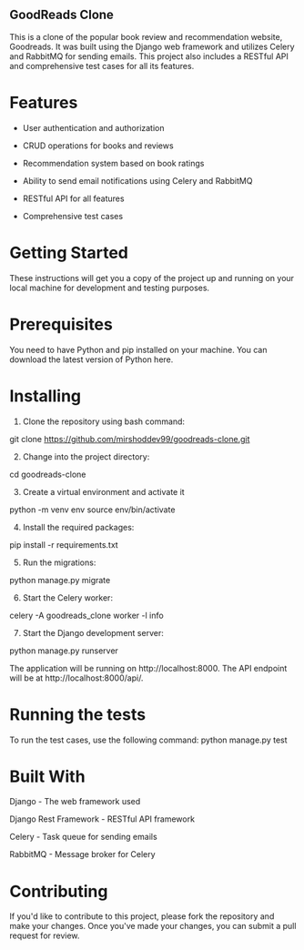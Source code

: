 ## GoodReads Clone
This is a clone of the popular book review and recommendation website, Goodreads. It was built using the Django web framework and utilizes Celery and RabbitMQ for sending emails. This project also includes a RESTful API and comprehensive test cases for all its features.

# Features
- User authentication and authorization

- CRUD operations for books and reviews

- Recommendation system based on book ratings

- Ability to send email notifications using Celery and RabbitMQ

- RESTful API for all features

- Comprehensive test cases

# Getting Started
These instructions will get you a copy of the project up and running on your local machine for development and testing purposes.

# Prerequisites
You need to have Python and pip installed on your machine. You can download the latest version of Python here.

# Installing
1. Clone the repository using bash command:

  git clone https://github.com/mirshoddev99/goodreads-clone.git

2. Change into the project directory:

  cd goodreads-clone

3. Create a virtual environment and activate it
  
  python -m venv env
  source env/bin/activate

4. Install the required packages:

  pip install -r requirements.txt

5. Run the migrations:

  python manage.py migrate

6. Start the Celery worker:
  
  celery -A goodreads_clone worker -l info

7. Start the Django development server:
  
  python manage.py runserver

The application will be running on http://localhost:8000. The API endpoint will be at http://localhost:8000/api/.

# Running the tests
To run the test cases, use the following command:
python manage.py test

# Built With
Django - The web framework used

Django Rest Framework - RESTful API framework

Celery - Task queue for sending emails

RabbitMQ - Message broker for Celery

# Contributing
If you'd like to contribute to this project, please fork the repository and make your changes. Once you've made your changes, you can submit a pull request for review.
